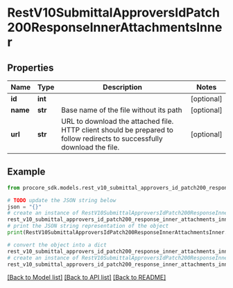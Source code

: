 # RestV10SubmittalApproversIdPatch200ResponseInnerAttachmentsInner


## Properties

Name | Type | Description | Notes
------------ | ------------- | ------------- | -------------
**id** | **int** |  | [optional] 
**name** | **str** | Base name of the file without its path | [optional] 
**url** | **str** | URL to download the attached file. HTTP client should be prepared to follow redirects to successfully download the file. | [optional] 

## Example

```python
from procore_sdk.models.rest_v10_submittal_approvers_id_patch200_response_inner_attachments_inner import RestV10SubmittalApproversIdPatch200ResponseInnerAttachmentsInner

# TODO update the JSON string below
json = "{}"
# create an instance of RestV10SubmittalApproversIdPatch200ResponseInnerAttachmentsInner from a JSON string
rest_v10_submittal_approvers_id_patch200_response_inner_attachments_inner_instance = RestV10SubmittalApproversIdPatch200ResponseInnerAttachmentsInner.from_json(json)
# print the JSON string representation of the object
print(RestV10SubmittalApproversIdPatch200ResponseInnerAttachmentsInner.to_json())

# convert the object into a dict
rest_v10_submittal_approvers_id_patch200_response_inner_attachments_inner_dict = rest_v10_submittal_approvers_id_patch200_response_inner_attachments_inner_instance.to_dict()
# create an instance of RestV10SubmittalApproversIdPatch200ResponseInnerAttachmentsInner from a dict
rest_v10_submittal_approvers_id_patch200_response_inner_attachments_inner_from_dict = RestV10SubmittalApproversIdPatch200ResponseInnerAttachmentsInner.from_dict(rest_v10_submittal_approvers_id_patch200_response_inner_attachments_inner_dict)
```
[[Back to Model list]](../README.md#documentation-for-models) [[Back to API list]](../README.md#documentation-for-api-endpoints) [[Back to README]](../README.md)


